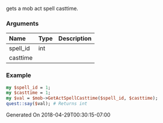 gets a mob act spell casttime.
### Arguments
**Name**|**Type**|**Description**
:---|:---|:---
spell_id|int|
casttime||

### Example

```perl
my $spell_id = 1;
my $casttime = 1;
my $val = $mob->GetActSpellCasttime($spell_id, $casttime);
quest::say($val); # Returns int
```


Generated On 2018-04-29T00:30:15-07:00